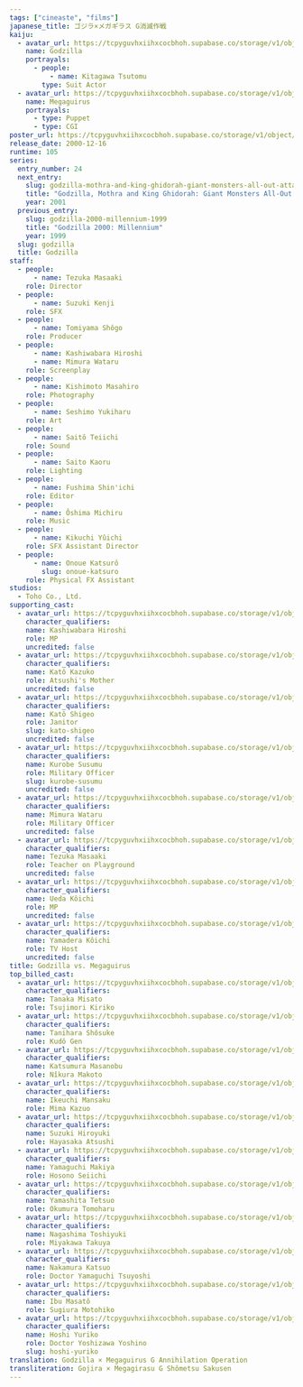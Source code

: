```yaml
---
tags: ["cineaste", "films"]
japanese_title: ゴジラ×メガギラス G消滅作戦
kaiju:
  - avatar_url: https://tcpyguvhxiihxcocbhoh.supabase.co/storage/v1/object/public/godzilla-cineaste-public/content/films/godzilla-vs-megaguirus-2000/kaiju-avatars/tsutomu-kitagawa-0.jpg?t=2023-09-04T02%3A25%3A55.561Z
    name: Godzilla
    portrayals:
      - people:
          - name: Kitagawa Tsutomu
        type: Suit Actor
  - avatar_url: https://tcpyguvhxiihxcocbhoh.supabase.co/storage/v1/object/public/godzilla-cineaste-public/content/films/godzilla-vs-megaguirus-2000/kaiju-avatars/02070.jpg?t=2023-10-01T02%3A49%3A03.476Z
    name: Megaguirus
    portrayals:
      - type: Puppet
      - type: CGI
poster_url: https://tcpyguvhxiihxcocbhoh.supabase.co/storage/v1/object/public/godzilla-cineaste-public/content/films/godzilla-vs-megaguirus-2000/posters/godzilla-x-megaguirus-2000.jpg
release_date: 2000-12-16
runtime: 105
series:
  entry_number: 24
  next_entry:
    slug: godzilla-mothra-and-king-ghidorah-giant-monsters-all-out-attack-2001
    title: "Godzilla, Mothra and King Ghidorah: Giant Monsters All-Out Attack"
    year: 2001
  previous_entry:
    slug: godzilla-2000-millennium-1999
    title: "Godzilla 2000: Millennium"
    year: 1999
  slug: godzilla
  title: Godzilla
staff:
  - people:
      - name: Tezuka Masaaki
    role: Director
  - people:
      - name: Suzuki Kenji
    role: SFX
  - people:
      - name: Tomiyama Shôgo
    role: Producer
  - people:
      - name: Kashiwabara Hiroshi
      - name: Mimura Wataru
    role: Screenplay
  - people:
      - name: Kishimoto Masahiro
    role: Photography
  - people:
      - name: Seshimo Yukiharu
    role: Art
  - people:
      - name: Saitô Teiichi
    role: Sound
  - people:
      - name: Saito Kaoru
    role: Lighting
  - people:
      - name: Fushima Shin'ichi
    role: Editor
  - people:
      - name: Ôshima Michiru
    role: Music
  - people:
      - name: Kikuchi Yûichi
    role: SFX Assistant Director
  - people:
      - name: Onoue Katsurô
        slug: onoue-katsuro
    role: Physical FX Assistant
studios:
  - Toho Co., Ltd.
supporting_cast:
  - avatar_url: https://tcpyguvhxiihxcocbhoh.supabase.co/storage/v1/object/public/godzilla-cineaste-public/content/films/godzilla-vs-megaguirus-2000/cast-avatars/hiroshi-kashiwabara-0.jpg
    character_qualifiers:
    name: Kashiwabara Hiroshi
    role: MP
    uncredited: false
  - avatar_url: https://tcpyguvhxiihxcocbhoh.supabase.co/storage/v1/object/public/godzilla-cineaste-public/content/films/godzilla-vs-megaguirus-2000/cast-avatars/kazuko-kato-0.jpg
    character_qualifiers:
    name: Katô Kazuko
    role: Atsushi's Mother
    uncredited: false
  - avatar_url: https://tcpyguvhxiihxcocbhoh.supabase.co/storage/v1/object/public/godzilla-cineaste-public/content/films/godzilla-vs-megaguirus-2000/cast-avatars/shigeo-kato-0.jpg
    character_qualifiers:
    name: Katô Shigeo
    role: Janitor
    slug: kato-shigeo
    uncredited: false
  - avatar_url: https://tcpyguvhxiihxcocbhoh.supabase.co/storage/v1/object/public/godzilla-cineaste-public/content/films/godzilla-vs-megaguirus-2000/cast-avatars/susumu-kurobe-0.jpg
    character_qualifiers:
    name: Kurobe Susumu
    role: Military Officer
    slug: kurobe-susumu
    uncredited: false
  - avatar_url: https://tcpyguvhxiihxcocbhoh.supabase.co/storage/v1/object/public/godzilla-cineaste-public/content/films/godzilla-vs-megaguirus-2000/cast-avatars/wataru-mimura-0.jpg
    character_qualifiers:
    name: Mimura Wataru
    role: Military Officer
    uncredited: false
  - avatar_url: https://tcpyguvhxiihxcocbhoh.supabase.co/storage/v1/object/public/godzilla-cineaste-public/content/films/godzilla-vs-megaguirus-2000/cast-avatars/masaaki-tezuka-0.jpg
    character_qualifiers:
    name: Tezuka Masaaki
    role: Teacher on Playground
    uncredited: false
  - avatar_url: https://tcpyguvhxiihxcocbhoh.supabase.co/storage/v1/object/public/godzilla-cineaste-public/content/films/godzilla-vs-megaguirus-2000/cast-avatars/koichi-ueda-0.jpg
    character_qualifiers:
    name: Ueda Kôichi
    role: MP
    uncredited: false
  - avatar_url: https://tcpyguvhxiihxcocbhoh.supabase.co/storage/v1/object/public/godzilla-cineaste-public/content/films/godzilla-vs-megaguirus-2000/cast-avatars/koichi-yamadera-0.jpg
    character_qualifiers:
    name: Yamadera Kôichi
    role: TV Host
    uncredited: false
title: Godzilla vs. Megaguirus
top_billed_cast:
  - avatar_url: https://tcpyguvhxiihxcocbhoh.supabase.co/storage/v1/object/public/godzilla-cineaste-public/content/films/godzilla-vs-megaguirus-2000/cast-avatars/misato-tanaka-0.jpg
    character_qualifiers:
    name: Tanaka Misato
    role: Tsujimori Kiriko
  - avatar_url: https://tcpyguvhxiihxcocbhoh.supabase.co/storage/v1/object/public/godzilla-cineaste-public/content/films/godzilla-vs-megaguirus-2000/cast-avatars/shosuke-tanihara-0.jpg
    character_qualifiers:
    name: Tanihara Shôsuke
    role: Kudô Gen
  - avatar_url: https://tcpyguvhxiihxcocbhoh.supabase.co/storage/v1/object/public/godzilla-cineaste-public/content/films/godzilla-vs-megaguirus-2000/cast-avatars/masanobu-katsumura-0.jpg
    character_qualifiers:
    name: Katsumura Masanobu
    role: Nîkura Makoto
  - avatar_url: https://tcpyguvhxiihxcocbhoh.supabase.co/storage/v1/object/public/godzilla-cineaste-public/content/films/godzilla-vs-megaguirus-2000/cast-avatars/rinsaku-ikeuchi-0.jpg
    character_qualifiers:
    name: Ikeuchi Mansaku
    role: Mima Kazuo
  - avatar_url: https://tcpyguvhxiihxcocbhoh.supabase.co/storage/v1/object/public/godzilla-cineaste-public/content/films/godzilla-vs-megaguirus-2000/cast-avatars/hiroyuki-suzuki-0.jpg
    character_qualifiers:
    name: Suzuki Hiroyuki
    role: Hayasaka Atsushi
  - avatar_url: https://tcpyguvhxiihxcocbhoh.supabase.co/storage/v1/object/public/godzilla-cineaste-public/content/films/godzilla-vs-megaguirus-2000/cast-avatars/makiya-yamaguchi-0.jpg
    character_qualifiers:
    name: Yamaguchi Makiya
    role: Hosono Seiichi
  - avatar_url: https://tcpyguvhxiihxcocbhoh.supabase.co/storage/v1/object/public/godzilla-cineaste-public/content/films/godzilla-vs-megaguirus-2000/cast-avatars/tetsuo-yamashita-0.jpg
    character_qualifiers:
    name: Yamashita Tetsuo
    role: Okumura Tomoharu
  - avatar_url: https://tcpyguvhxiihxcocbhoh.supabase.co/storage/v1/object/public/godzilla-cineaste-public/content/films/godzilla-vs-megaguirus-2000/cast-avatars/toshiyuki-nagashima-0.jpg
    character_qualifiers:
    name: Nagashima Toshiyuki
    role: Miyakawa Takuya
  - avatar_url: https://tcpyguvhxiihxcocbhoh.supabase.co/storage/v1/object/public/godzilla-cineaste-public/content/films/godzilla-vs-megaguirus-2000/cast-avatars/katsuo-nakamura-0.jpg
    character_qualifiers:
    name: Nakamura Katsuo
    role: Doctor Yamaguchi Tsuyoshi
  - avatar_url: https://tcpyguvhxiihxcocbhoh.supabase.co/storage/v1/object/public/godzilla-cineaste-public/content/films/godzilla-vs-megaguirus-2000/cast-avatars/masato-ibu-0.jpg
    character_qualifiers:
    name: Ibu Masatô
    role: Sugiura Motohiko
  - avatar_url: https://tcpyguvhxiihxcocbhoh.supabase.co/storage/v1/object/public/godzilla-cineaste-public/content/films/godzilla-vs-megaguirus-2000/cast-avatars/yuriko-hoshi-0.jpg
    character_qualifiers:
    name: Hoshi Yuriko
    role: Doctor Yoshizawa Yoshino
    slug: hoshi-yuriko
translation: Godzilla × Megaguirus G Annihilation Operation
transliteration: Gojira × Megagirasu G Shômetsu Sakusen
---
```

